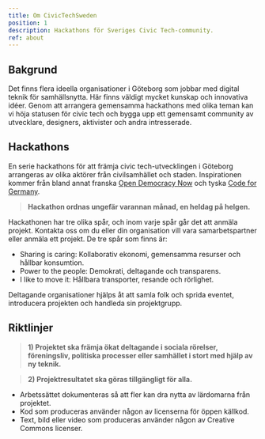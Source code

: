 ```yaml
---
title: Om CivicTechSweden
position: 1
description: Hackathons för Sveriges Civic Tech-community.
ref: about
---
```


## Bakgrund
Det finns flera ideella organisationer i Göteborg som jobbar med digital teknik för samhällsnytta. Här finns väldigt mycket kunskap och innovativa idéer. Genom att arrangera gemensamma hackathons med olika teman kan vi höja statusen för civic tech och bygga upp ett gemensamt community av utvecklare, designers, aktivister och andra intresserade.

## Hackathons
En serie hackathons för att främja civic tech-utvecklingen i Göteborg arrangeras av olika aktörer från civilsamhället och staden. Inspirationen kommer från bland annat franska [Open Democracy Now](http://opendemocracynow.net/) och tyska [Code for Germany](https://codefor.de/en/).

> **Hackathon ordnas ungefär varannan månad, en heldag på helgen.**

Hackathonen har tre olika spår, och inom varje spår går det att anmäla projekt. Kontakta oss om du eller din organisation vill vara samarbetspartner eller anmäla ett projekt. De tre spår som finns är:
* Sharing is caring: Kollaborativ ekonomi, gemensamma resurser och hållbar konsumtion.
* Power to the people: Demokrati, deltagande och transparens.
* I like to move it: Hållbara transporter, resande och rörlighet.

Deltagande organisationer hjälps åt att samla folk och sprida eventet, introducera projekten och handleda sin projektgrupp.

## Riktlinjer
> **1) Projektet ska främja ökat deltagande i sociala rörelser, föreningsliv, politiska processer eller samhället i stort med hjälp av ny teknik.**

> **2) Projektresultatet ska göras tillgängligt för alla.**

* Arbetssättet dokumenteras så att fler kan dra nytta av lärdomarna från projektet.
* Kod som produceras använder någon av licenserna för öppen källkod.
* Text, bild eller video som produceras använder någon av Creative Commons licenser.
